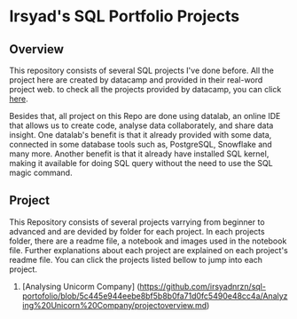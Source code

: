 # Irsyad's SQL Portfolio Projects

## Overview
This repository consists of several SQL projects I've done before. All the project here are created by datacamp and provided in their real-word project web. to check all the projects provided by datacamp, you can click [here](https://app.datacamp.com/learn/projects). 

Besides that, all project on this Repo are done using datalab, an online IDE that allows us to create code, analyse data collaborately, and share data insight. One datalab's benefit is that it already provided with some data, connected in some database tools such as, PostgreSQL, Snowflake and many more. Another benefit is that it already have installed SQL kernel, making it available for doing SQL query without the need to use the SQL magic command. 

## Project
This Repository consists of several projects varrying from beginner to advanced and are devided by folder for each project. In each projects folder, there are a readme file, a notebook and images used in the notebook file. Further explanations about each project are explained on each project's readme file. You can click the projects listed bellow to jump into each project. 

1. [Analysing Unicorm Company] (https://github.com/irsyadnrzn/sql-portofolio/blob/5c445e944eebe8bf5b8b0fa71d0fc5490e48cc4a/Analyzing%20Unicorn%20Company/projectoverview.md)
